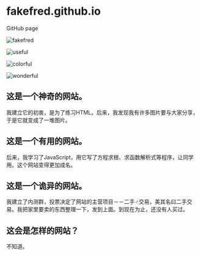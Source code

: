 # fakefred.github.io
GitHub page

![fakefred](https://raw.githubusercontent.com/fakefred/fakefred.github.io/master/readme/fakefred.png)

![useful](https://raw.githubusercontent.com/fakefred/fakefred.github.io/master/readme/useful.jpg)

![colorful](https://raw.githubusercontent.com/fakefred/fakefred.github.io/master/readme/colorful.jpg)

![wonderful](https://raw.githubusercontent.com/fakefred/fakefred.github.io/master/readme/wonderful.jpg)

## 这是一个神奇的网站。
我建立它的初衷，是为了练习HTML。后来，我发现我有许多图片要与大家分享，于是它就变成了一堆图片。

## 这是一个有用的网站。
后来，我学习了JavaScript，用它写了方程求根、求函数解析式等程序，让同学用。这个网站变得更加成名。

## 这是一个诡异的网站。
我建立了内测群，投票决定了网站的主营项目－－二手♂交易，美其名曰二手交 易。我把家里要卖的东西整理一下，发到上面。到现在为止，还没有人买过。

## 这会是怎样的网站？
不知道。
